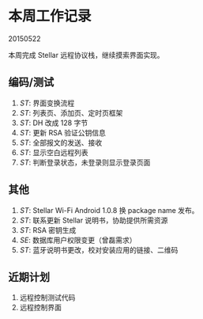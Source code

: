 # 本周工作记录

20150522

本周完成 Stellar 远程协议栈，继续摸索界面实现。

## 编码/测试

1. *ST*: 界面变换流程
2. *ST*: 列表页、添加页、定时页框架
3. *ST*: DH 改成 128 字节
4. *ST*: 更新 RSA 验证公钥信息
5. *ST*: 全部报文的发送、接收
6. *ST*: 显示空白远程列表
7. *ST*: 判断登录状态，未登录则显示登录页面

## 其他

1. *ST*: Stellar Wi-Fi Android 1.0.8 换 package name 发布。
2. *ST*: 联系更新 Stellar 说明书，协助提供所需资源
3. *ST*: RSA 密钥生成
4. *SE*: 数据库用户权限变更（曾磊需求）
5. *ST*: 蓝牙说明书更改，校对安装应用的链接、二维码

## 近期计划

1. 远程控制测试代码
2. 远程控制界面
